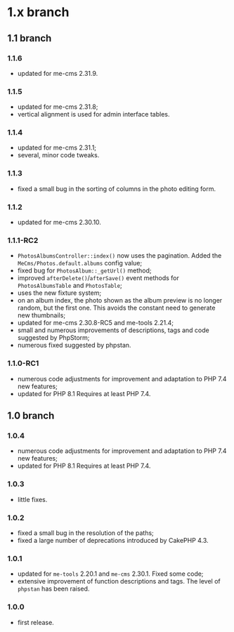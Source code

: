 # 1.x branch
## 1.1 branch
### 1.1.6
* updated for me-cms 2.31.9.

### 1.1.5
* updated for me-cms 2.31.8;
* vertical alignment is used for admin interface tables.

### 1.1.4
* updated for me-cms 2.31.1;
* several, minor code tweaks.

### 1.1.3
* fixed a small bug in the sorting of columns in the photo editing form.

### 1.1.2
* updated for me-cms 2.30.10.

### 1.1.1-RC2
* `PhotosAlbumsController::index()` now uses the pagination. Added the `MeCms/Photos.default.albums` config value;
* fixed bug for `PhotosAlbum::_getUrl()` method;
* improved `afterDelete()`/`afterSave()` event methods for `PhotosAlbumsTable` and `PhotosTable`;
* uses the new fixture system;
* on an album index, the photo shown as the album preview is no longer random, but the first one. This avoids the
  constant need to generate new thumbnails;
* updated for me-cms 2.30.8-RC5 and me-tools 2.21.4;
* small and numerous improvements of descriptions, tags and code suggested by PhpStorm;
* numerous fixed suggested by phpstan.

### 1.1.0-RC1
* numerous code adjustments for improvement and adaptation to PHP 7.4 new features;
* updated for PHP 8.1 Requires at least PHP 7.4.

## 1.0 branch
### 1.0.4
* numerous code adjustments for improvement and adaptation to PHP 7.4 new features;
* updated for PHP 8.1 Requires at least PHP 7.4.

### 1.0.3
* little fixes.

### 1.0.2
* fixed a small bug in the resolution of the paths;
* fixed a large number of deprecations introduced by CakePHP 4.3.

### 1.0.1
* updated for `me-tools` 2.20.1 and `me-cms` 2.30.1. Fixed some code;
* extensive improvement of function descriptions and tags. The level of `phpstan`
    has been raised.

### 1.0.0
* first release.
